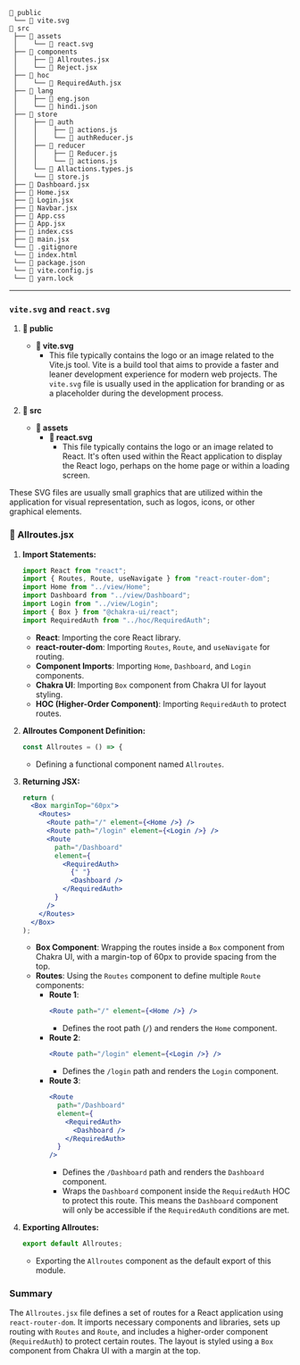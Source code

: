 
```
📁 public
 └── 📄 vite.svg
📁 src
 ├── 📁 assets
 │    └── 📄 react.svg
 ├── 📁 components
 │    ├── 📄 Allroutes.jsx
 │    └── 📄 Reject.jsx
 ├── 📁 hoc
 │    └── 📄 RequiredAuth.jsx
 ├── 📁 lang
 │    ├── 📄 eng.json
 │    └── 📄 hindi.json
 ├── 📁 store
 │    ├── 📁 auth
 │    │    ├── 📄 actions.js
 │    │    └── 📄 authReducer.js
 │    ├── 📁 reducer
 │    │    ├── 📄 Reducer.js
 │    │    └── 📄 actions.js
 │    └── 📄 Allactions.types.js
 │    └── 📄 store.js
 ├── 📄 Dashboard.jsx
 ├── 📄 Home.jsx
 ├── 📄 Login.jsx
 ├── 📄 Navbar.jsx
 ├── 📄 App.css
 ├── 📄 App.jsx
 ├── 📄 index.css
 ├── 📄 main.jsx
 └── 📄 .gitignore
 └── 📄 index.html
 └── 📄 package.json
 └── 📄 vite.config.js
 └── 📄 yarn.lock
```
---

### `vite.svg` and `react.svg`

1. **📁 public**
   - **📄 vite.svg**
     - This file typically contains the logo or an image related to the Vite.js tool. Vite is a build tool that aims to provide a faster and leaner development experience for modern web projects. The `vite.svg` file is usually used in the application for branding or as a placeholder during the development process.

2. **📁 src**
   - **📁 assets**
     - **📄 react.svg**
       - This file typically contains the logo or an image related to React. It's often used within the React application to display the React logo, perhaps on the home page or within a loading screen.

These SVG files are usually small graphics that are utilized within the application for visual representation, such as logos, icons, or other graphical elements.

###  📄 Allroutes.jsx



1. **Import Statements:**
    ```jsx
    import React from "react";
    import { Routes, Route, useNavigate } from "react-router-dom";
    import Home from "../view/Home";
    import Dashboard from "../view/Dashboard";
    import Login from "../view/Login";
    import { Box } from "@chakra-ui/react";
    import RequiredAuth from "../hoc/RequiredAuth";
    ```
    - **React**: Importing the core React library.
    - **react-router-dom**: Importing `Routes`, `Route`, and `useNavigate` for routing.
    - **Component Imports**: Importing `Home`, `Dashboard`, and `Login` components.
    - **Chakra UI**: Importing `Box` component from Chakra UI for layout styling.
    - **HOC (Higher-Order Component)**: Importing `RequiredAuth` to protect routes.

2. **Allroutes Component Definition:**
    ```jsx
    const Allroutes = () => {
    ```
    - Defining a functional component named `Allroutes`.

3. **Returning JSX:**
    ```jsx
    return (
      <Box marginTop="60px">
        <Routes>
          <Route path="/" element={<Home />} />
          <Route path="/login" element={<Login />} />
          <Route
            path="/Dashboard"
            element={
              <RequiredAuth>
                {" "}
                <Dashboard />
              </RequiredAuth>
            }
          />
        </Routes>
      </Box>
    );
    ```
    - **Box Component**: Wrapping the routes inside a `Box` component from Chakra UI, with a margin-top of 60px to provide spacing from the top.
    - **Routes**: Using the `Routes` component to define multiple `Route` components:
        - **Route 1**: 
            ```jsx
            <Route path="/" element={<Home />} />
            ```
            - Defines the root path (`/`) and renders the `Home` component.
        - **Route 2**:
            ```jsx
            <Route path="/login" element={<Login />} />
            ```
            - Defines the `/login` path and renders the `Login` component.
        - **Route 3**:
            ```jsx
            <Route
              path="/Dashboard"
              element={
                <RequiredAuth>
                  <Dashboard />
                </RequiredAuth>
              }
            />
            ```
            - Defines the `/Dashboard` path and renders the `Dashboard` component.
            - Wraps the `Dashboard` component inside the `RequiredAuth` HOC to protect this route. This means the `Dashboard` component will only be accessible if the `RequiredAuth` conditions are met.

4. **Exporting Allroutes:**
    ```jsx
    export default Allroutes;
    ```
    - Exporting the `Allroutes` component as the default export of this module.

### Summary
The `Allroutes.jsx` file defines a set of routes for a React application using `react-router-dom`. It imports necessary components and libraries, sets up routing with `Routes` and `Route`, and includes a higher-order component (`RequiredAuth`) to protect certain routes. The layout is styled using a `Box` component from Chakra UI with a margin at the top.
